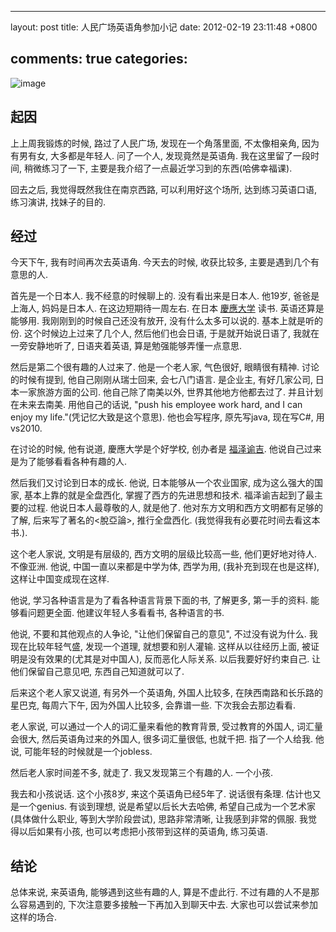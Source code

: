 
---
layout: post
title: 人民广场英语角参加小记
date: 2012-02-19 23:11:48 +0800

comments: true
categories: 
---

![image](http://img.club.pchome.net/upload/club/other/2008/2/16/pics_andna_1203166311.jpg)

起因
------------------------------

上上周我锻炼的时候, 路过了人民广场, 发现在一个角落里面, 不太像相亲角,
因为有男有女, 大多都是年轻人. 问了一个人, 发现竟然是英语角.
我在这里留了一段时间, 稍微练习了一下,
主要是我介绍了一点最近学习到的东西(哈佛幸福课).

回去之后, 我觉得既然我住在南京西路, 可以利用好这个场所,
达到练习英语口语, 练习演讲, 找妹子的目的.

经过
------------------------------

今天下午, 我有时间再次去英语角. 今天去的时候, 收获比较多,
主要是遇到几个有意思的人.

首先是一个日本人. 我不经意的时候聊上的. 没有看出来是日本人. 他19岁,
爸爸是上海人, 妈妈是日本人. 在这边短期待一周左右. 在日本
[慶應大学](http://zh.wikipedia.org/wiki/%E6%85%B6%E6%87%89%E7%BE%A9%E5%A1%BE%E5%A4%A7%E5%AD%B8)
读书. 英语还算是能够用. 我刚刚到的时候自己还没有放开,
没有什么太多可以说的. 基本上就是听的份. 这个时候边上过来了几个人,
然后他们也会日语, 于是就开始说日语了, 我就在一旁安静地听了,
日语夹着英语, 算是勉强能够弄懂一点意思.

然后是第二个很有趣的人过来了. 他是一个老人家, 气色很好, 眼睛很有精神.
讨论的时候有提到, 他自己刚刚从瑞士回来, 会七八门语言. 是企业主,
有好几家公司, 日本一家旅游方面的公司. 他自己除了南美以外,
世界其他地方他都去过了. 并且计划在未来去南美. 用他自己的话说, "push his
employee work hard, and I can enjoy my life."(凭记忆大致是这个意思).
他也会写程序, 原先写java, 现在写C\#, 用vs2010.

在讨论的时候, 他有说道, 慶應大学是个好学校, 创办者是
[福泽谕吉](http://zh.wikipedia.org/wiki/%E7%A6%8F%E6%BE%A4%E8%AB%AD%E5%90%89).
他说自己过来是为了能够看看各种有趣的人.

然后我们又讨论到日本的成长. 他说, 日本能够从一个农业国家,
成为这么强大的国家, 基本上靠的就是全盘西化, 掌握了西方的先进思想和技术.
福泽谕吉起到了最主要的过程. 他说日本人最尊敬的人, 就是他了.
他对东方文明和西方文明都有足够的了解, 后来写了著名的<脫亞論\>,
推行全盘西化. (我觉得我有必要花时间去看这本书.).

这个老人家说, 文明是有层级的, 西方文明的层级比较高一些,
他们更好地对待人. 不像亚洲. 他说, 中国一直以来都是中学为体, 西学为用,
(我补充到现在也是这样), 这样让中国变成现在这样.

他说, 学习各种语言是为了看各种语言背景下面的书, 了解更多, 第一手的资料.
能够看问题更全面. 他建议年轻人多看看书, 各种语言的书.

他说, 不要和其他观点的人争论, "让他们保留自己的意见", 不过没有说为什么.
我现在比较年轻气盛, 发现一个道理, 就想要和别人灌输. 这样从以往经历上面,
被证明是没有效果的(尤其是对中国人), 反而恶化人际关系.
以后我要好好约束自己. 让他们保留自己意见吧, 东西自己知道就可以了.

后来这个老人家又说道, 有另外一个英语角, 外国人比较多,
在陕西南路和长乐路的星巴克, 每周六下午, 因为外国人比较多, 会靠谱一些.
下次我会去那边看看.

老人家说, 可以通过一个人的词汇量来看他的教育背景, 受过教育的外国人,
词汇量会很大, 然后英语角过来的外国人, 很多词汇量很低, 也就千把.
指了一个人给我. 他说, 可能年轻的时候就是一个jobless.

然后老人家时间差不多, 就走了. 我又发现第三个有趣的人. 一个小孩.

我去和小孩说话. 这个小孩8岁, 来这个英语角已经5年了. 说话很有条理.
估计也又是一个genius. 有谈到理想, 说是希望以后长大去哈佛,
希望自己成为一个艺术家(具体做什么职业, 等到大学阶段尝试), 思路非常清晰,
让我感到非常的佩服. 我觉得以后如果有小孩,
也可以考虑把小孩带到这样的英语角, 练习英语.

结论
------------------------------

总体来说, 来英语角, 能够遇到这些有趣的人, 算是不虚此行.
不过有趣的人不是那么容易遇到的, 下次注意要多接触一下再加入到聊天中去.
大家也可以尝试来参加这样的场合.
